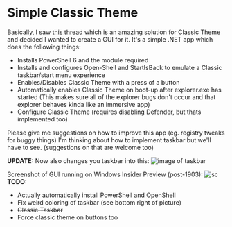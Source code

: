 # Simple Classic Theme
Basically, I saw <a href="http://winclassic.boards.net/thread/413/reversibly-enable-disable-classic-powershell">this thread</a> which is an amazing solution for Classic Theme and decided I wanted to create a GUI for it. It's a simple .NET app which does the following things:
<ul>
    <li>Installs PowerShell 6 and the module required</li>
    <li>Installs and configures Open-Shell and StartIsBack to emulate a Classic taskbar/start menu experience</li>
    <li>Enables/Disables Classic Theme with a press of a button</li>
    <li>Automatically enables Classic Theme on boot-up after explorer.exe has started (This makes sure all of the explorer bugs don't occur and that explorer behaves kinda like an immersive app)</li>
    <li>Configure Classic Theme (requires disabling Defender, but thats implemented too)</li>
</ul>
Please give me suggestions on how to improve this app (eg. registry tweaks for buggy things)
I'm thinking about how to implement taskbar but we'll have to see. (suggestions on that are welcome too)

<b>UPDATE:</b> Now also changes you taskbar into this:
<img src="https://i.imgur.com/ocRzYt4.png" style="max-width:100%;" alt="image of taskbar">

Screenshot of GUI running on Windows Insider Preview (post-1903):
<img style="max-width:100%;" alt="sc" src="https://i.imgur.com/mfy1h02.png"><br>
<b>TODO:</b>
<ul>
    <li>Actually automatically install PowerShell and OpenShell</li>
    <li>Fix weird coloring of taskbar (see bottom right of picture)</li>
    <li><strike>Classic Taskbar</strike></li>
    <li>Force classic theme on buttons too</li>
</ul>
